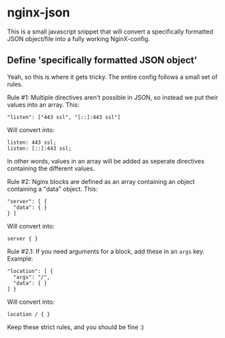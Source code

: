 # nginx-json

This is a small javascript snippet that will convert a specifically formatted JSON object/file into a fully working NginX-config.

## Define 'specifically formatted JSON object'

Yeah, so this is where it gets tricky.
The entire config follows a small set of rules.

Rule #1: Multiple directives aren't possible in JSON, so instead we put their values into an array.
This: 
``` 
"listen": ["443 ssl", "[::]:443 ssl"]
```
Will convert into:
``` 
listen: 443 ssl;
listen: [::]:443 ssl;
```

In other words, values in an array will be added as seperate directives containing the different values.

Rule #2: Nginx blocks are defined as an array containing an object containing a "data" object.
This:
``` 
"server": [ {
  "data": { } 
} ]
```
Will convert into:
``` 
server { }
```

Rule #2.1: If you need arguments for a block, add these in an `args` key.
Example:
``` 
"location": [ {
  "args": "/",
  "data": { } 
] }
```
Will convert into:
``` 
location / { }
```

Keep these strict rules, and you should be fine :)
